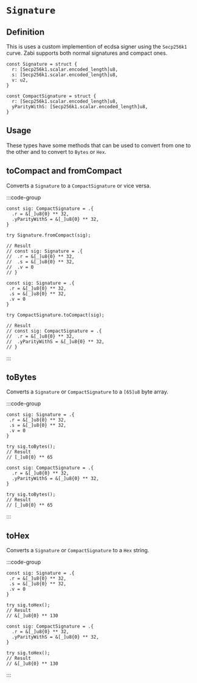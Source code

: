 # `Signature`

## Definition

This is uses a custom implemention of ecdsa signer using the `Secp256k1` curve.
Zabi supports both normal signatures and compact ones.

```zig
const Signature = struct {
  r: [Secp256k1.scalar.encoded_length]u8,
  s: [Secp256k1.scalar.encoded_length]u8,
  v: u2,
}
```

```zig
const CompactSignature = struct {
  r: [Secp256k1.scalar.encoded_length]u8,
  yParityWithS: [Secp256k1.scalar.encoded_length]u8,
}
```

## Usage

These types have some methods that can be used to convert from one to the other and to convert to `Bytes` or `Hex`.

## toCompact and fromCompact

Converts a `Signature` to a `CompactSignature` or vice versa.

:::code-group

```zig [signature.zig]
const sig: CompactSignature = .{
  .r = &[_]u8{0} ** 32,
  .yParityWithS = &[_]u8{0} ** 32,
}

try Signature.fromCompact(sig);

// Result
// const sig: Signature = .{
//  .r = &[_]u8{0} ** 32,
//  .s = &[_]u8{0} ** 32,
//  .v = 0
// }
```

```zig [compact.zig]
const sig: Signature = .{
 .r = &[_]u8{0} ** 32,
 .s = &[_]u8{0} ** 32,
 .v = 0
}

try CompactSignature.toCompact(sig);

// Result
// const sig: CompactSignature = .{
//  .r = &[_]u8{0} ** 32,
//  .yParityWithS = &[_]u8{0} ** 32,
// }
```
:::

## toBytes

Converts a `Signature` or `CompactSignature` to a `[65]u8` byte array.

:::code-group

```zig [signature.zig]
const sig: Signature = .{
 .r = &[_]u8{0} ** 32,
 .s = &[_]u8{0} ** 32,
 .v = 0
}

try sig.toBytes();
// Result
// [_]u8{0} ** 65

```

```zig [compact.zig]
const sig: CompactSignature = .{
  .r = &[_]u8{0} ** 32,
  .yParityWithS = &[_]u8{0} ** 32,
}

try sig.toBytes();
// Result
// [_]u8{0} ** 65
```
:::

## toHex

Converts a `Signature` or `CompactSignature` to a `Hex` string.

:::code-group

```zig [signature.zig]
const sig: Signature = .{
 .r = &[_]u8{0} ** 32,
 .s = &[_]u8{0} ** 32,
 .v = 0
}

try sig.toHex();
// Result
// &[_]u8{0} ** 130

```

```zig [compact.zig]
const sig: CompactSignature = .{
  .r = &[_]u8{0} ** 32,
  .yParityWithS = &[_]u8{0} ** 32,
}

try sig.toHex();
// Result
// &[_]u8{0} ** 130
```
:::

